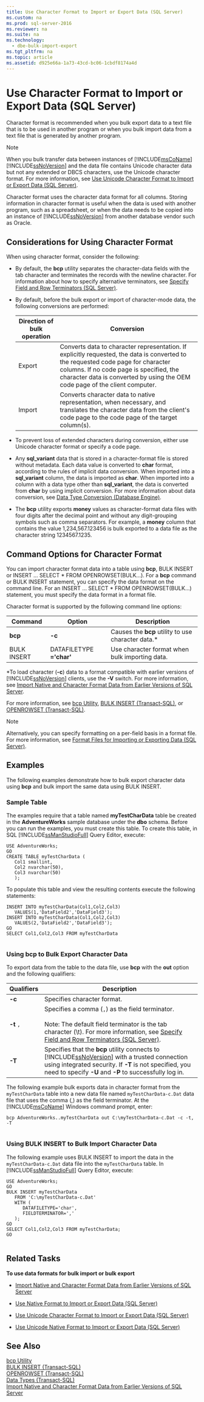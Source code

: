 ```yaml
---
title: Use Character Format to Import or Export Data (SQL Server)
ms.custom: na
ms.prod: sql-server-2016
ms.reviewer: na
ms.suite: na
ms.technology: 
  - dbe-bulk-import-export
ms.tgt_pltfrm: na
ms.topic: article
ms.assetid: d925e66a-1a73-43cd-bc06-1cbdf8174a4d
---
```

# Use Character Format to Import or Export Data (SQL Server)
  Character format is recommended when you bulk export data to a text file that is to be used in another program or when you bulk import data from a text file that is generated by another program.  
  
> [!NOTE]  
>  When you bulk transfer data between instances of [!INCLUDE[msCoName](../../Token/Other/msCoName_md.md)][!INCLUDE[ssNoVersion](../../Token/Other/ssNoVersion_md.md)] and the data file contains Unicode character data but not any extended or DBCS characters, use the Unicode character format. For more information, see [Use Unicode Character Format to Import or Export Data &#40;SQL Server&#41;](../../Topics/TopicNameNotContainA/Use-Unicode-Character-Format-to-Import-or-Export-Data--SQL-Server-.md).  
  
 Character format uses the character data format for all columns. Storing information in character format is useful when the data is used with another program, such as a spreadsheet, or when the data needs to be copied into an instance of [!INCLUDE[ssNoVersion](../../Token/Other/ssNoVersion_md.md)] from another database vendor such as Oracle.  
  
## Considerations for Using Character Format  
 When using character format, consider the following:  
  
-   By default, the **bcp** utility separates the character\-data fields with the tab character and terminates the records with the newline character. For information about how to specify alternative terminators, see [Specify Field and Row Terminators &#40;SQL Server&#41;](../../Topics/TopicNameNotContainA/Specify-Field-and-Row-Terminators--SQL-Server-.md).  
  
-   By default, before the bulk export or import of character\-mode data, the following conversions are performed:  
  
    |Direction of bulk operation|Conversion|  
    |---------------------------------|----------------|  
    |Export|Converts data to character representation. If explicitly requested, the data is converted to the requested code page for character columns. If no code page is specified, the character data is converted by using the OEM code page of the client computer.|  
    |Import|Converts character data to native representation, when necessary, and translates the character data from the client's code page to the code page of the target column\(s\).|  
  
-   To prevent loss of extended characters during conversion, either use Unicode character format or specify a code page.  
  
-   Any **sql\_variant** data that is stored in a character\-format file is stored without metadata. Each data value is converted to **char** format, according to the rules of implicit data conversion. When imported into a **sql\_variant** column, the data is imported as **char**. When imported into a column with a data type other than **sql\_variant**, the data is converted from **char** by using implicit conversion. For more information about data conversion, see [Data Type Conversion &#40;Database Engine&#41;](../Topic/Data%20Type%20Conversion%20\(Database%20Engine\).md).  
  
-   The **bcp** utility exports **money** values as character\-format data files with four digits after the decimal point and without any digit\-grouping symbols such as comma separators. For example, a **money** column that contains the value 1,234,567.123456 is bulk exported to a data file as the character string 1234567.1235.  
  
## Command Options for Character Format  
 You can import character format data into a table using **bcp**, BULK INSERT or INSERT ... SELECT \* FROM OPENROWSET\(BULK...\). For a **bcp** command or BULK INSERT statement, you can specify the data format on the command line. For an INSERT ... SELECT \* FROM OPENROWSET\(BULK...\) statement, you must specify the data format in a format file.  
  
 Character format is supported by the following command line options:  
  
|Command|Option|Description|  
|-------------|------------|-----------------|  
|**bcp**|**\-c**|Causes the **bcp** utility to use character data.\*|  
|BULK INSERT|DATAFILETYPE **\='char'**|Use character format when bulk importing data.|  
  
 \*To load character \(**\-c**\) data to a format compatible with earlier versions of [!INCLUDE[ssNoVersion](../../Token/Other/ssNoVersion_md.md)] clients, use the **\-V** switch. For more information, see [Import Native and Character Format Data from Earlier Versions of SQL Server](../../Topics/TopicNameNotContainA/Import-Native-and-Character-Format-Data-from-Earlier-Versions-of-SQL-Server.md).  
  
 For more information, see [bcp Utility](../../Topics/TopicNameNotContainA/bcp-Utility.md), [BULK INSERT &#40;Transact-SQL&#41;](../Topic/BULK%20INSERT%20\(Transact-SQL\).md), or [OPENROWSET &#40;Transact-SQL&#41;](../Topic/OPENROWSET%20\(Transact-SQL\).md).  
  
> [!NOTE]  
>  Alternatively, you can specify formatting on a per\-field basis in a format file. For more information, see [Format Files for Importing or Exporting Data &#40;SQL Server&#41;](../../Topics/TopicNameNotContainA/Format-Files-for-Importing-or-Exporting-Data--SQL-Server-.md).  
  
## Examples  
 The following examples demonstrate how to bulk export character data using **bcp** and bulk import the same data using BULK INSERT.  
  
### Sample Table  
 The examples require that a table named **myTestCharData** table be created in the **AdventureWorks** sample database under the **dbo** schema. Before you can run the examples, you must create this table. To create this table, in SQL [!INCLUDE[ssManStudioFull](../../Token/Other/ssManStudioFull_md.md)] Query Editor, execute:  
  
```  
USE AdventureWorks;  
GO  
CREATE TABLE myTestCharData (  
   Col1 smallint,  
   Col2 nvarchar(50),  
   Col3 nvarchar(50)  
   );   
```  
  
 To populate this table and view the resulting contents execute the following statements:  
  
```  
INSERT INTO myTestCharData(Col1,Col2,Col3)  
   VALUES(1,'DataField2','DataField3');  
INSERT INTO myTestCharData(Col1,Col2,Col3)  
   VALUES(2,'DataField2','DataField3');  
GO  
SELECT Col1,Col2,Col3 FROM myTestCharData  
  
```  
  
### Using bcp to Bulk Export Character Data  
 To export data from the table to the data file, use **bcp** with the **out** option and the following qualifiers:  
  
|Qualifiers|Description|  
|----------------|-----------------|  
|**\-c**|Specifies character format.|  
|**\-t** `,`|Specifies a comma \(`,`\) as the field terminator.<br /><br /> Note: The default field terminator is the tab character \(\\t\). For more information, see [Specify Field and Row Terminators &#40;SQL Server&#41;](../../Topics/TopicNameNotContainA/Specify-Field-and-Row-Terminators--SQL-Server-.md).|  
|**\-T**|Specifies that the **bcp** utility connects to [!INCLUDE[ssNoVersion](../../Token/Other/ssNoVersion_md.md)] with a trusted connection using integrated security. If **\-T** is not specified, you need to specify **\-U** and **\-P** to successfully log in.|  
  
 The following example bulk exports data in character format from the `myTestCharData` table into a new data file named `myTestCharData-c.Dat` data file that uses the comma \(,\) as the field terminator. At the [!INCLUDE[msCoName](../../Token/Other/msCoName_md.md)] Windows command prompt, enter:  
  
```  
bcp AdventureWorks..myTestCharData out C:\myTestCharData-c.Dat -c -t, -T  
  
```  
  
### Using BULK INSERT to Bulk Import Character Data  
 The following example uses BULK INSERT to import the data in the `myTestCharData-c.Dat` data file into the `myTestCharData` table. In [!INCLUDE[ssManStudioFull](../../Token/Other/ssManStudioFull_md.md)] Query Editor, execute:  
  
```  
USE AdventureWorks;  
GO  
BULK INSERT myTestCharData   
   FROM 'C:\myTestCharData-c.Dat'   
   WITH (  
      DATAFILETYPE='char',  
      FIELDTERMINATOR=','  
   );   
GO  
SELECT Col1,Col2,Col3 FROM myTestCharData;  
GO  
  
```  
  
##  <a name="RelatedTasks"></a> Related Tasks  
 **To use data formats for bulk import or bulk export**  
  
-   [Import Native and Character Format Data from Earlier Versions of SQL Server](../../Topics/TopicNameNotContainA/Import-Native-and-Character-Format-Data-from-Earlier-Versions-of-SQL-Server.md)  
  
-   [Use Native Format to Import or Export Data &#40;SQL Server&#41;](../../Topics/TopicNameNotContainA/Use-Native-Format-to-Import-or-Export-Data--SQL-Server-.md)  
  
-   [Use Unicode Character Format to Import or Export Data &#40;SQL Server&#41;](../../Topics/TopicNameNotContainA/Use-Unicode-Character-Format-to-Import-or-Export-Data--SQL-Server-.md)  
  
-   [Use Unicode Native Format to Import or Export Data &#40;SQL Server&#41;](../../Topics/TopicNameNotContainA/Use-Unicode-Native-Format-to-Import-or-Export-Data--SQL-Server-.md)  
  
## See Also  
 [bcp Utility](../../Topics/TopicNameNotContainA/bcp-Utility.md)   
 [BULK INSERT &#40;Transact-SQL&#41;](../Topic/BULK%20INSERT%20\(Transact-SQL\).md)   
 [OPENROWSET &#40;Transact-SQL&#41;](../Topic/OPENROWSET%20\(Transact-SQL\).md)   
 [Data Types &#40;Transact-SQL&#41;](../Topic/Data%20Types%20\(Transact-SQL\).md)   
 [Import Native and Character Format Data from Earlier Versions of SQL Server](../../Topics/TopicNameNotContainA/Import-Native-and-Character-Format-Data-from-Earlier-Versions-of-SQL-Server.md)  
  
  